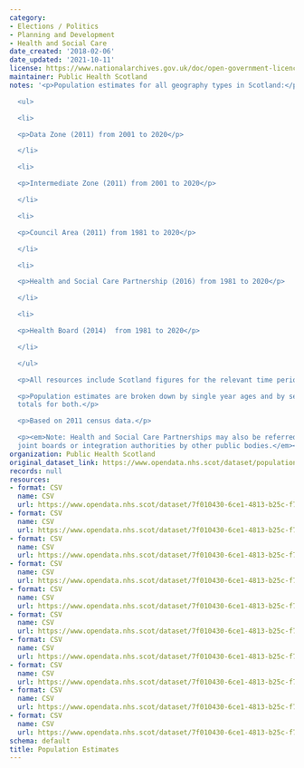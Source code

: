 ```yaml
---
category:
- Elections / Politics
- Planning and Development
- Health and Social Care
date_created: '2018-02-06'
date_updated: '2021-10-11'
license: https://www.nationalarchives.gov.uk/doc/open-government-licence/version/3/
maintainer: Public Health Scotland
notes: '<p>Population estimates for all geography types in Scotland:</p>

  <ul>

  <li>

  <p>Data Zone (2011) from 2001 to 2020</p>

  </li>

  <li>

  <p>Intermediate Zone (2011) from 2001 to 2020</p>

  </li>

  <li>

  <p>Council Area (2011) from 1981 to 2020</p>

  </li>

  <li>

  <p>Health and Social Care Partnership (2016) from 1981 to 2020</p>

  </li>

  <li>

  <p>Health Board (2014)  from 1981 to 2020</p>

  </li>

  </ul>

  <p>All resources include Scotland figures for the relevant time period.</p>

  <p>Population estimates are broken down by single year ages and by sex, and gives
  totals for both.</p>

  <p>Based on 2011 census data.</p>

  <p><em>Note: Health and Social Care Partnerships may also be referred to as integrated
  joint boards or integration authorities by other public bodies.</em></p>'
organization: Public Health Scotland
original_dataset_link: https://www.opendata.nhs.scot/dataset/population-estimates
records: null
resources:
- format: CSV
  name: CSV
  url: https://www.opendata.nhs.scot/dataset/7f010430-6ce1-4813-b25c-f7f335bdc4dc/resource/c505f490-c201-44bd-abd1-1bd7a64285ee/download/dz2011-pop-est_07092021fm.csv
- format: CSV
  name: CSV
  url: https://www.opendata.nhs.scot/dataset/7f010430-6ce1-4813-b25c-f7f335bdc4dc/resource/93df4c88-f74b-4630-abd8-459a19b12f47/download/iz2011-pop-est_07092021fm.csv
- format: CSV
  name: CSV
  url: https://www.opendata.nhs.scot/dataset/7f010430-6ce1-4813-b25c-f7f335bdc4dc/resource/09ebfefb-33f4-4f6a-8312-2d14e2b02ace/download/ca2019_pop_est_29062021.csv
- format: CSV
  name: CSV
  url: https://www.opendata.nhs.scot/dataset/7f010430-6ce1-4813-b25c-f7f335bdc4dc/resource/c3a393ce-253b-4c75-82dc-06b1bb5638a3/download/hscp2019_pop_est_29062021.csv
- format: CSV
  name: CSV
  url: https://www.opendata.nhs.scot/dataset/7f010430-6ce1-4813-b25c-f7f335bdc4dc/resource/27a72cc8-d6d8-430c-8b4f-3109a9ceadb1/download/hb2019_pop_est_29062021.csv
- format: CSV
  name: CSV
  url: https://www.opendata.nhs.scot/dataset/7f010430-6ce1-4813-b25c-f7f335bdc4dc/resource/bf086aee-130d-4487-b854-808db0e29dc4/download/dz2001_pop_est_02072020.csv
- format: CSV
  name: CSV
  url: https://www.opendata.nhs.scot/dataset/7f010430-6ce1-4813-b25c-f7f335bdc4dc/resource/0bb11b73-27ad-45ed-9a35-df688d69b12b/download/iz2001_pop_est_02072020.csv
- format: CSV
  name: CSV
  url: https://www.opendata.nhs.scot/dataset/7f010430-6ce1-4813-b25c-f7f335bdc4dc/resource/5502b69c-5ba2-4b1e-9840-b3b868d6d64b/download/hb1995_pop_est_1974_1980_07072020.csv
- format: CSV
  name: CSV
  url: https://www.opendata.nhs.scot/dataset/7f010430-6ce1-4813-b25c-f7f335bdc4dc/resource/51b079bf-131b-4e7d-a0e7-56ee43d42413/download/hb1995_pop_est_1981_2006_07072020.csv
- format: CSV
  name: CSV
  url: https://www.opendata.nhs.scot/dataset/7f010430-6ce1-4813-b25c-f7f335bdc4dc/resource/ed097ff7-ae9b-4977-ac13-94bc8d0f1331/download/hb2006_pop_est_01072020.csv
schema: default
title: Population Estimates
---
```

